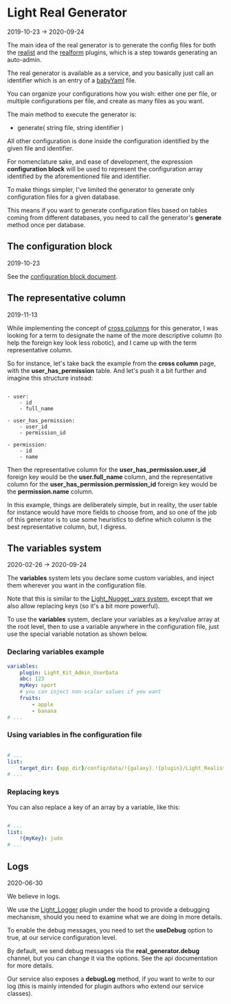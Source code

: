 Light Real Generator
================
2019-10-23 -> 2020-09-24




The main idea of the real generator is to generate the config files for both the [realist](https://github.com/lingtalfi/Light_Realist) and the [realform](https://github.com/lingtalfi/Light_Realform) plugins,
which is a step towards generating an auto-admin.


The real generator is available as a service, and you basically just call an identifier which is an entry of a [babyYaml](https://github.com/lingtalfi/BabyYaml) file.


You can organize your configurations how you wish: either one per file, or multiple configurations per file, and create as many files as you want.

The main method to execute the generator is: 


- generate( string file, string identifier )



All other configuration is done inside the configuration identified by the given file and identifier.



For nomenclature sake, and ease of development, the expression **configuration block** will be used to represent the configuration
array identified by the aforementioned file and identifier.


To make things simpler, I've limited the generator to generate only configuration files for a given database.

This means if you want to generate configuration files based on tables coming from different databases, you need to call the generator's **generate** method
once per database.





The configuration block
--------------
2019-10-23


See the [configuration block document](https://github.com/lingtalfi/Light_RealGenerator/blob/master/doc/pages/realgen-configuration-block.md).





The representative column
---------------
2019-11-13


While implementing the concept of [cross columns](https://github.com/lingtalfi/Light_Realist/blob/master/doc/pages/older/crossed-column.md) for this generator,
I was looking for a term to designate the name of the more descriptive column (to help the foreign key look less robotic),
and I came up with the term representative column.

So for instance, let's take back the example from the **cross column** page, with the **user_has_permission** table.
And let's push it a bit further and imagine this structure instead:


```text

- user:
    - id
    - full_name

- user_has_permission:
    - user_id
    - permission_id

- permission:
    - id
    - name

```

Then the representative column for the **user_has_permission.user_id** foreign key would be the **user.full_name** column,
and the representative column for the **user_has_permission.permission_id** foreign key would be the **permission.name** column.


In this example, things are deliberately simple, but in reality, the user table for instance would have more fields to choose from,
and so one of the job of this generator is to use some heuristics to define which column is the best representative
column, but, I digress. 




The variables system
------------
2020-02-26 -> 2020-09-24

The **variables** system lets you declare some custom variables, and inject them wherever you want in the configuration file.

Note that this is similar to the [Light_Nugget _vars system](https://github.com/lingtalfi/Light_Nugget/blob/master/doc/pages/conception-notes.md#variables-replacement), except that we also allow replacing keys (so it's a bit more
powerful).


To use the **variables** system, declare your variables as a key/value array at the root level, then to use a variable anywhere in the configuration file,
just use the special variable notation as shown below.


### Declaring variables example

```yaml
variables:
    plugin: Light_Kit_Admin_UserData
    abc: 123
    myKey: sport
    # you can inject non-scalar values if you want
    fruits:  
        - apple
        - banana
# ...
```


### Using variables in fhe configuration file

```yaml

# ...
list:
    target_dir: {app_dir}/config/data/!{galaxy}.!{plugin}/Light_Realist/generated
# ...

```


### Replacing keys

You can also replace a key of an array by a variable, like this:

```yaml

# ...
list:
    !{myKey}: judo 
# ...

```







Logs
----------
2020-06-30


We believe in logs.

We use the [Light_Logger](https://github.com/lingtalfi/Light_Logger) plugin under the hood to provide a debugging mechanism, should you need to examine what we are doing in more details.

To enable the debug messages, you need to set the **useDebug** option to true, at our service configuration level.

By default, we send debug messages via the **real_generator.debug** channel, but you can change it via the options. See the api documentation for more details. 

Our service also exposes a **debugLog** method, if you want to write to our log (this is mainly intended for plugin authors who extend our service classes). 







